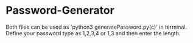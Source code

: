 # Password-Generator
Both files can be used as 'python3 generatePassword.py(c)' in terminal.
Define your password type as 1,2,3,4 or 1,3 and then enter the length.
